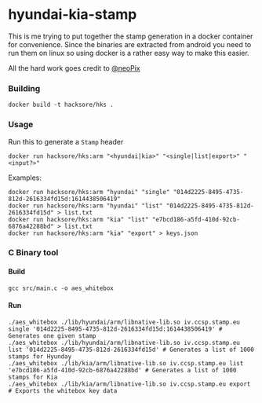 # hyundai-kia-stamp

This is me trying to put together the stamp generation in a docker container for convenience. Since the binaries are extracted from android you need to run them on linux so using docker is a rather easy way to make this easier.

All the hard work goes credit to [@neoPix](https://github.com/neoPix)

### Building

```
docker build -t hacksore/hks .
```

### Usage

Run this to generate a `Stamp` header

```
docker run hacksore/hks:arm "<hyundai|kia>" "<single|list|export>" "<input?>"
```

Examples:

```
docker run hacksore/hks:arm "hyundai" "single" "014d2225-8495-4735-812d-2616334fd15d:1614438506419"
docker run hacksore/hks:arm "hyundai" "list" "014d2225-8495-4735-812d-2616334fd15d" > list.txt
docker run hacksore/hks:arm "kia" "list" "e7bcd186-a5fd-410d-92cb-6876a42288bd" > list.txt
docker run hacksore/hks:arm "kia" "export" > keys.json
```

### C Binary tool

#### Build

```
gcc src/main.c -o aes_whitebox
```

#### Run

```
./aes_whitebox ./lib/hyundai/arm/libnative-lib.so iv.ccsp.stamp.eu single '014d2225-8495-4735-812d-2616334fd15d:1614438506419' # Generates one given stamp
./aes_whitebox ./lib/hyundai/arm/libnative-lib.so iv.ccsp.stamp.eu list '014d2225-8495-4735-812d-2616334fd15d' # Generates a list of 1000 stamps for Hyunday
./aes_whitebox ./lib/kia/arm/libnative-lib.so iv.ccsp.stamp.eu list 'e7bcd186-a5fd-410d-92cb-6876a42288bd' # Generates a list of 1000 stamps for Kia
./aes_whitebox ./lib/kia/arm/libnative-lib.so iv.ccsp.stamp.eu export # Exports the whitebox key data

```